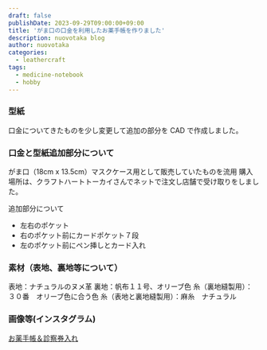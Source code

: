 ```yaml
---
draft: false
publishDate: 2023-09-29T09:00:00+09:00
title: 'がま口の口金を利用したお薬手帳を作りました'
description: nuovotaka blog
author: nuovotaka
categories:
  - leathercraft
tags:
  - medicine-notebook
  - hobby
---
```


### 型紙

口金についてきたものを少し変更して追加の部分を CAD で作成しました。

### 口金と型紙追加部分について

がま口（18cm x 13.5cm）マスクケース用として販売していたものを流用
購入場所は、クラフトハートトーカイさんでネットで注文し店舗で受け取りをしました。

追加部分について

- 左右のポケット
- 右のポケット前にカードポケット７段
- 左のポケット前にペン挿しとカード入れ

### 素材（表地、裏地等について）

表地：ナチュラルのヌメ革
裏地：帆布１１号、オリーブ色
糸（裏地縫製用）：３０番　オリーブ色に合う色
糸（表地と裏地縫製用）：麻糸　ナチュラル

### 画像等(インスタグラム)

[お薬手帳＆診察券入れ](https://www.instagram.com/p/CxrXpeQvUyA/)
